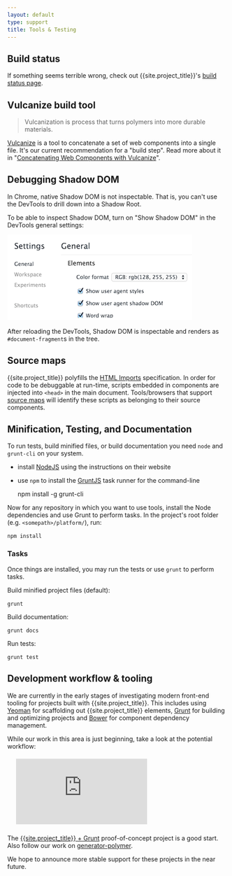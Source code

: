 ```yaml
---
layout: default
type: support
title: Tools & Testing
---
```


## Build status

If something seems terrible wrong, check out {{site.project_title}}'s [build status page](/build/).

## Vulcanize build tool

> Vulcanization is process that turns polymers into more durable materials.

[Vulcanize](https://github.com/Polymer/vulcanize) is a tool to concatenate a set of web components into a single file. It's our current recommendation for a "build step". Read more about it in "[Concatenating Web Components with Vulcanize](/articles/concatenating-web-components.html)".

## Debugging Shadow DOM

In Chrome, native Shadow DOM is not inspectable. That is, you can't use the DevTools
to drill down into a Shadow Root. 

To be able to inspect Shadow DOM, turn on "Show Shadow DOM" in the DevTools general settings:

![Enable "Show Shadow DOM" in the Devtools](/images/showshadowdom.png 'Enable "Show Shadow DOM" in the Devtools')

After reloading the DevTools, Shadow DOM is inspectable and renders as `#document-fragment`s in the tree.

## Source maps

{{site.project_title}}  polyfills the [HTML Imports](/platform/html-imports.html) specification. In order for code to be debuggable at run-time, scripts embedded in components are injected into `<head>` in the main document. Tools/browsers that support [source maps](http://www.html5rocks.com/en/tutorials/developertools/sourcemaps/) will identify these scripts as belonging to their source components.

## Minification, Testing, and Documentation

To run tests, build minified files, or build documentation you need `node` and
`grunt-cli` on your system.

* install [NodeJS](http://nodejs.org) using the instructions on their website
* use `npm` to install the [GruntJS](http://gruntjs.com) task runner for the command-line
  
    npm install -g grunt-cli

Now for any repository in which you want to use tools, install the Node dependencies
and use Grunt to perform tasks. In the project's root folder (e.g. `<somepath>/platform/`), run:

    npm install

### Tasks

Once things are installed, you may run the tests or use `grunt` to perform tasks.

Build minified project files (default):

    grunt

Build documentation:

    grunt docs
    
Run tests:

    grunt test


## Development workflow & tooling

We are currently in the early stages of investigating modern front-end tooling for projects built with {{site.project_title}}. This includes using [Yeoman](http://yeoman.io) for scaffolding out {{site.project_title}} elements, [Grunt](http://gruntjs.com) for building and optimizing projects and [Bower](http://bower.io) for component dependency management.

While our work in this area is just beginning, take a look at the potential workflow:

<div class="centered" style="margin:20px;"><iframe id="video" src="http://www.youtube.com/embed/EwQkyplZHDY" frameborder="0" allowfullscreen></iframe>
</div>

The [{{site.project_title}} + Grunt](https://github.com/addyosmani/polymer-grunt-example) proof-of-concept project is a good start. Also follow our work on [generator-polymer](https://github.com/yeoman/generator-polymer/).

We hope to announce more stable support for these projects in the near future.

